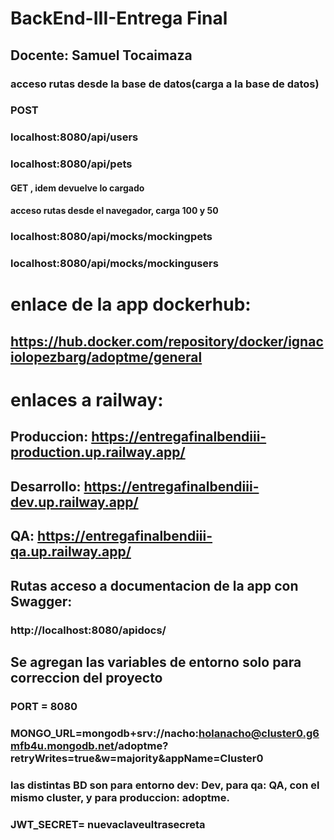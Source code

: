 # BackEnd-III-Entrega Final

## Docente: Samuel Tocaimaza

### acceso rutas desde la base de datos(carga a la base de datos)
### POST
### localhost:8080/api/users

### localhost:8080/api/pets
#### GET , idem devuelve lo cargado

#### acceso rutas desde el navegador, carga 100 y 50 
### localhost:8080/api/mocks/mockingpets

### localhost:8080/api/mocks/mockingusers

# enlace de la app dockerhub: 
## https://hub.docker.com/repository/docker/ignaciolopezbarg/adoptme/general

# enlaces a railway:

## Produccion: https://entregafinalbendiii-production.up.railway.app/
## Desarrollo: https://entregafinalbendiii-dev.up.railway.app/
## QA: https://entregafinalbendiii-qa.up.railway.app/

## Rutas acceso a documentacion de la app con Swagger:
### http://localhost:8080/apidocs/

## Se agregan las variables de entorno solo para correccion del proyecto

### PORT = 8080

### MONGO_URL=mongodb+srv://nacho:holanacho@cluster0.g6mfb4u.mongodb.net/adoptme?retryWrites=true&w=majority&appName=Cluster0

### las distintas BD son para entorno dev: Dev, para qa: QA, con el mismo cluster, y para produccion: adoptme.

### JWT_SECRET= nuevaclaveultrasecreta